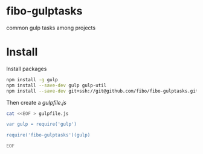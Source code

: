 fibo-gulptasks
==============

common gulp tasks among projects

# Install

Install packages

```bash
npm install -g gulp
npm install --save-dev gulp gulp-util
npm install --save-dev git+ssh://git@github.com/fibo/fibo-gulptasks.git
```

Then create a *gulpfile.js*

```bash
cat <<EOF > gulpfile.js

var gulp = require('gulp')

require('fibo-gulptasks')(gulp)

EOF
```

